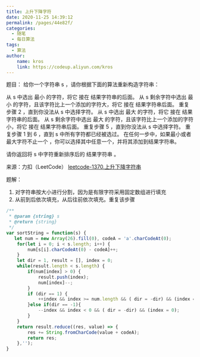 ```yaml
---
title: 上升下降字符
date: 2020-11-25 14:39:12
permalink: /pages/44e82f/
categories:
  - 随笔
  - 每日算法
tags:
  - 算法
author:
    name: kros
    link: https://codeup.aliyun.com/kros
---
```

题目：
给你一个字符串 s ，请你根据下面的算法重新构造字符串：

从 s 中选出 最小 的字符，将它 接在 结果字符串的后面。
从 s 剩余字符中选出 最小 的字符，且该字符比上一个添加的字符大，将它 接在 结果字符串后面。
重复步骤 2 ，直到你没法从 s 中选择字符。
从 s 中选出 最大 的字符，将它 接在 结果字符串的后面。
从 s 剩余字符中选出 最大 的字符，且该字符比上一个添加的字符小，将它 接在 结果字符串后面。
重复步骤 5 ，直到你没法从 s 中选择字符。
重复步骤 1 到 6 ，直到 s 中所有字符都已经被选过。
在任何一步中，如果最小或者最大字符不止一个 ，你可以选择其中任意一个，并将其添加到结果字符串。

请你返回将 s 中字符重新排序后的 结果字符串 。

<!-- more -->

来源：力扣（LeetCode）
[leetcode-1370.上升下降字符串](https://leetcode-cn.com/problems/increasing-decreasing-string/)

题解：
1. 对字符串按大小进行分割，因为是有限字符采用固定数组进行填充
2. 从前到后依次填充，从后往前依次填充。重复该步骤

```js
/**
 * @param {string} s
 * @return {string}
 */
var sortString = function(s) {
   let num = new Array(26).fill(0), codeA = 'a'.charCodeAt(0);
	for(let i = 0; i < s.length; i++) {
		num[s[i].charCodeAt(0) - codeA]++;
	}
	let dir = 1, result = [], index = 0;
	while(result.length < s.length) {	
		if(num[index] > 0) {
			result.push(index);
			num[index]--;
		}
		if (dir == 1) {
			++index && index >= num.length && ( dir = -dir) && (index = num.length - 1);
		}else if(dir == -1){
			--index && index < 0 && ( dir = -dir) && (index = 0);
		}
	}
	return result.reduce((res, value) => {
		res += String.fromCharCode(value + codeA);
		return res;
	},'');
}
```